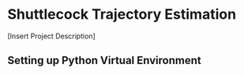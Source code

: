 # Shuttlecock Trajectory Estimation
[Insert Project Description]

## Setting up Python Virtual Environment

